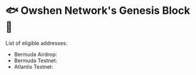 # 🐟 Owshen Network's Genesis Block 🐠

List of eligible addresses:

- Bermuda Airdrop: 
- Bermuda Testnet: 
- Atlantis Testnet: 